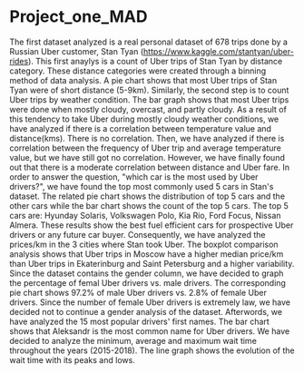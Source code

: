 # Project_one_MAD
The first dataset analyzed is a real personal dataset of 678 trips done by a Russian Uber customer, Stan Tyan (https://www.kaggle.com/stantyan/uber-rides).
This first anaylys is a count of Uber trips of Stan Tyan by distance category. These distance categories were created through a binning method of data analysis. A pie chart shows that most Uber trips of Stan Tyan were of short distance (5-9km).
Similarly, the second step is to count Uber trips by weather condition. The bar graph shows that most Uber trips were done when mostly cloudy, overcast, and partly cloudy.
As a result of this tendency to take Uber during mostly cloudy weather conditions, we have analyzed if there is a correlation between temperature value and distance(kms). There is no correlation.
Then, we have analyzed if there is correlation between the frequency of Uber trip and average temperature value, but we have still got no correlation.
However, we have finally found out that there is a moderate correlation between distance and Uber fare.
In order to answer the question, "which car is the most used by Uber drivers?", we have found the top most commonly used 5 cars in Stan's dataset. The related pie chart shows the distribution of top 5 cars and the other cars while the bar chart shows the count of the top 5 cars. The top 5 cars are: Hyunday Solaris, Volkswagen Polo, Kia Rio, Ford Focus, Nissan Almera. These results show the best fuel efficient cars for prospective Uber drivers or any future car buyer.
Consequently, we have analyzed the prices/km in the 3 cities where Stan took Uber. The boxplot comparison analysis shows that Uber trips in Moscow have a higher median price/km than Uber trips in Ekaterinburg and Saint Petersburg and a higher variability.
Since the dataset contains the gender column, we have decided to graph the percentage of femal Uber drivers vs. male drivers. The corresponding pie chart shows 97.2% of male Uber drivers vs. 2.8% of female Uber drivers. Since the number of female Uber drivers is extremely law, we have decided not to continue a gender analysis of the dataset.
Afterwords, we have analyzed the 15 most popular drivers' first names. The bar chart shows that Aleksandr is the most common name for Uber drivers.
We have decided to analyze the minimum, average and maximum wait time throughout the years (2015-2018). The line graph shows the evolution of the wait time with its peaks and lows.

